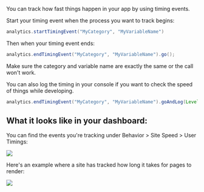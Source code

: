 You can track how fast things happen in your app by using timing events.

Start your timing event when the process you want to track begins:

```java
analytics.startTimingEvent("MyCategory", "MyVariableName")
```

Then when your timing event ends:

```java
analytics.endTimingEvent("MyCategory", "MyVariableName").go();
```

Make sure the category and variable name are exactly the same or the call won't work.

You can also log the timing in your console if you want to check the speed of things while developing.

```java
analytics.endTimingEvent("MyCategory", "MyVariableName").goAndLog(Level.INFO);
```

## What it looks like in your dashboard:

You can find the events you're tracking under Behavior > Site Speed > User Timings:

![](http://i.imgur.com/YtMJFvw.png)

Here's an example where a site has tracked how long it takes for pages to render:

![](http://i.imgur.com/6Brlj6c.png)
